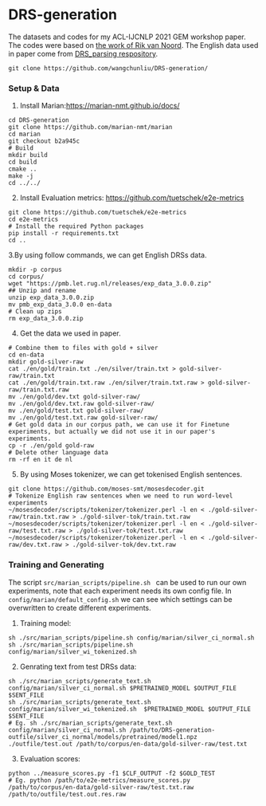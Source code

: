# DRS-generation
The datasets and codes for my ACL-IJCNLP 2021 GEM workshop paper.
The codes were based on [the work of Rik van Noord](https://github.com/RikVN/Neural_DRS).
The English data used in paper come from [DRS_parsing respository](https://github.com/RikVN/DRS_parsing).
 
```
git clone https://github.com/wangchunliu/DRS-generation/
```

### Setup & Data

1. Install Marian:https://marian-nmt.github.io/docs/

```
cd DRS-generation
git clone https://github.com/marian-nmt/marian
cd marian
git checkout b2a945c
# Build
mkdir build
cd build
cmake ..
make -j
cd ../../
```

2. Install Evaluation metrics: https://github.com/tuetschek/e2e-metrics

```
git clone https://github.com/tuetschek/e2e-metrics
cd e2e-metrics
# Install the required Python packages
pip install -r requirements.txt
cd ..
```

3.By using follow commands, we can get English DRSs data.

```
mkdir -p corpus
cd corpus/
wget "https://pmb.let.rug.nl/releases/exp_data_3.0.0.zip"
## Unzip and rename
unzip exp_data_3.0.0.zip
mv pmb_exp_data_3.0.0 en-data
# Clean up zips
rm exp_data_3.0.0.zip
```

4. Get the data we used in paper.

```
# Combine them to files with gold + silver
cd en-data
mkdir gold-silver-raw
cat ./en/gold/train.txt ./en/silver/train.txt > gold-silver-raw/train.txt
cat ./en/gold/train.txt.raw ./en/silver/train.txt.raw > gold-silver-raw/train.txt.raw
mv ./en/gold/dev.txt gold-silver-raw/
mv ./en/gold/dev.txt.raw gold-silver-raw/
mv ./en/gold/test.txt gold-silver-raw/
mv ./en/gold/test.txt.raw gold-silver-raw/
# Get gold data in our corpus path, we can use it for Finetune experiments, but actually we did not use it in our paper's experiments.
cp -r ./en/gold gold-raw
# Delete other language data
rm -rf en it de nl

```

5. By using Moses tokenizer, we can get tokenised English sentences.

```
git clone https://github.com/moses-smt/mosesdecoder.git
# Tokenize English raw sentences when we need to run word-level experiments 
~/mosesdecoder/scripts/tokenizer/tokenizer.perl -l en < ./gold-silver-raw/train.txt.raw > ./gold-silver-tok/train.txt.raw
~/mosesdecoder/scripts/tokenizer/tokenizer.perl -l en < ./gold-silver-raw/test.txt.raw > ./gold-silver-tok/test.txt.raw
~/mosesdecoder/scripts/tokenizer/tokenizer.perl -l en < ./gold-silver-raw/dev.txt.raw > ./gold-silver-tok/dev.txt.raw
```


### Training and Generating

The script ``src/marian_scripts/pipeline.sh `` can be used to run our own experiments, note that each experiment needs its own config file.
In `` config/marian/default_config.sh `` we can see which settings can be overwritten to create different experiments.

1. Training model:
```
sh ./src/marian_scripts/pipeline.sh config/marian/silver_ci_normal.sh 
sh ./src/marian_scripts/pipeline.sh config/marian/silver_wi_tokenized.sh 
```

2. Genrating text from test DRSs data:
```
sh ./src/marian_scripts/generate_text.sh config/marian/silver_ci_normal.sh $PRETRAINED_MODEL $OUTPUT_FILE $SENT_FILE 
sh ./src/marian_scripts/generate_text.sh config/marian/silver_wi_tokenized.sh  $PRETRAINED_MODEL $OUTPUT_FILE $SENT_FILE 
# Eg. sh ./src/marian_scripts/generate_text.sh config/marian/silver_ci_normal.sh /path/to/DRS-generation-outfile/silver_ci_normal/models/pretrained/model1.npz ./outfile/test.out /path/to/corpus/en-data/gold-silver-raw/test.txt
```

3. Evaluation scores:

```
python ../measure_scores.py -f1 $CLF_OUTPUT -f2 $GOLD_TEST
# Eg. python /path/to/e2e-metrics/measure_scores.py /path/to/corpus/en-data/gold-silver-raw/test.txt.raw  /path/to/outfile/test.out.res.raw
```


